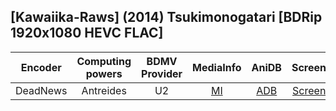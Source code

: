 ## [Kawaiika-Raws] (2014) Tsukimonogatari [BDRip 1920x1080 HEVC FLAC]

| Encoder  | Computing powers | BDMV Provider | MediaInfo | AniDB |  Screens  |
| :------: | :--------------: | :-----------: | :-------: | :---: | :-------: |
| DeadNews |    Antreides     |      U2       |   [MI]    | [ADB] | [Screens] |

[screens]: https://slowpics.org/comparison/8ccc6a45-eb3d-40fc-b367-a3d25192c448
[adb]: http://anidb.net/perl-bin/animedb.pl?show=anime&aid=10891
[mi]: https://privatebin.net/?32ba3237817c159c#RwFu5XM/5Z54VxJ9LynEER1K3KJp0MeWC3e9Nd2rt70=
